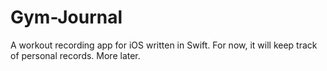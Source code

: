 # Gym-Journal
A workout recording app for iOS written in Swift.  For now, it will keep track of personal records.  More later.
